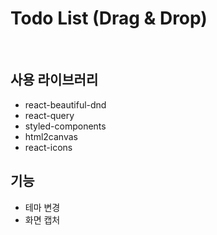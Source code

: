 # Todo List (Drag & Drop)

<br />

## 사용 라이브러리

- react-beautiful-dnd
- react-query
- styled-components
- html2canvas
- react-icons

## 기능

- 테마 변경
- 화면 캡처

<br />
